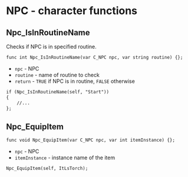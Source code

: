 # NPC - character functions

## Npc_IsInRoutineName

Checks if NPC is in specified routine.

```dae
func int Npc_IsInRoutineName(var C_NPC npc, var string routine) {};
```

- `npc` - NPC
- `routine` - name of routine to check
- `return` - `TRUE` if NPC is in routine, `FALSE` otherwise

```dae title="Example usage"
if (Npc_IsInRoutineName(self, "Start"))
{
    //...
};
```

## Npc_EquipItem

```dae
func void Npc_EquipItem(var C_NPC npc, var int itemInstance) {};
```

- `npc` - NPC
- `itemInstance` - instance name of the item

```dae title="Example usage"
Npc_EquipItem(self, ItLsTorch);
```
